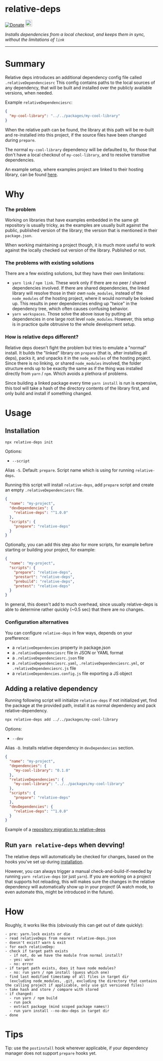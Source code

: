 # relative-deps

[![Donate](https://img.shields.io/badge/Donate-PayPal-green.svg)](https://www.paypal.me/michelweststrate)
<a href="https://www.buymeacoffee.com/mweststrate" target="_blank"><img src="https://www.buymeacoffee.com/assets/img/custom_images/orange_img.png" alt="Buy Me A Coffee" style="height: 22px !important;width: auto !important;" ></a>

_Installs dependencies from a local checkout, and keeps them in sync, without the limitations of `link`_

---

# Summary

Relative deps introduces an additional dependency config file called `.relativeDependenciesrc`
This config contains paths to the local sources of any dependency, that will be built and installed over the publicly available versions, when needed.

Example `relativeDependenciesrc`:

```json
{
  "my-cool-library": "../../packages/my-cool-library"
}
```

When the relative path can be found, the library at this path will be re-built and re-installed into this project, if the source files have been changed during `prepare`.

The normal `my-cool-library` dependency will be defaulted to, for those that don't have a local checkout of `my-cool-library`, and to resolve transitive dependencies.

An example setup, where examples project are linked to their hosting library, can be found [here](https://github.com/mobxjs/mst-gql/pull/40/commits/4d2c0858f8c44a562c0244466b56f79b0ed7591b).

# Why

### The problem

Working on libraries that have examples embedded in the same git repository is usually tricky, as the examples are usually built against the public, published version of the library; the version that is mentioned in their `package.json`.

When working maintaining a project though, it is much more useful to work against the locally checked out version of the library. Published or not.

### The problems with existing solutions

There are a few existing solutions, but they have their own limitations:

- `yarn link` / `npm link`. These work only if there are no peer / shared dependencies involved. If there are shared dependencies, the linked library will resolve those in their _own_ `node_modules`, instead of the `node_modules` of the hosting project, where it would normally be looked up. This results in peer dependencies ending up "twice" in the dependency tree, which often causes confusing behavior.
- `yarn workspaces`. Those solve the above issue by putting all dependencies in one large root level `node_modules`. However, this setup is in practice quite obtrusive to the whole development setup.

### How is relative deps different?

Relative deps doesn't fight the problem but tries to emulate a "normal" install. It builds the "linked" library on `prepare` (that is, after installing all deps), packs it, and unpacks it in the `node_modules` of the hosting project. Since there is no linking, or shared `node_modules` involved, the folder structure ends up to be exactly the same as if the thing was installed directly from `yarn` / `npm`. Which avoids a plethora of problems.

Since building a linked package every time `yarn install` is run is expensive, this tool will take a hash of the directory contents of the library first, and only build and install if something changed.

# Usage

## Installation

```bash
npx relative-deps init
```
Options:

* `--script`

Alias `-S`. Default: `prepare`. Script name which is using for running `relative-deps`.

Running this script will install `relative-deps`, add `prepare` script and create an empty `.relativeDependenciesrc` file.

```json
{
  "name": "my-project",
  "devDependencies": {
    "relative-deps": "^1.0.0"
  },
  "scripts": {
    "prepare": "relative-deps"
  }
}
```

Optionally, you can add this step also for more scripts, for example before starting or building your project, for example:

```json
{
  "name": "my-project",
  "scripts": {
    "prepare": "relative-deps",
    "prestart": "relative-deps",
    "prebuild": "relative-deps",
    "pretest": "relative-deps"
  }
}
```

In general, this doesn't add to much overhead, since usually relative-deps is able to determine rather quickly (~0.5 sec) that there are no changes.

### Configuration alternatives

You can configure `relative-deps` in few ways, depends on your prefference:

- a `relativeDependencies` property in package.json
- a `.relativeDependenciesrc` file in JSON or YAML format
- a `.relativeDependenciesrc.json` file
- a `.relativeDependenciesrc.yaml`, `.relativeDependenciesrc.yml`, or `.relativeDependenciesrc.js` file
- a ``relativeDependencies.config.js`` file exporting a JS object

## Adding a relative dependency

Running following script will initialize `relative-deps` if not initialized yet, find the package at the provided path, install it as normal dependency and pack relative-dependency.

```bash
npx relative-deps add ../../packages/my-cool-library
```

Options:

* `--dev`

Alias `-D`. Installs relative dependency in `devDependencies` section.

```json
{
  "name": "my-project",
  "dependencies": {
    "my-cool-library": "0.1.0"
  },
  "relativeDependencies": {
    "my-cool-library": "../../packages/my-cool-library"
  },
  "scripts": {
    "prepare": "relative-deps"
  },
  "devDependencies": {
    "relative-deps": "^1.0.0"
  }
}
```

Example of a [repository migration to relative-deps](https://github.com/mobxjs/mst-gql/pull/40/commits/4d2c0858f8c44a562c0244466b56f79b0ed7591b)

## Run `yarn relative-deps` when devving!

The relative deps will automatically be checked for changes, based on the hooks you've set up during [installation](#installation).

However, you can always trigger a manual check-and-build-if-needed by running `yarn relative-deps` (or just `yarn`). If you are working on a project that supports
hot reloading, this will makes sure the changes in the relative dependency will automatically show up in your project! (A watch mode, to even automate this, might be introduced in the future).

# How

Roughly, it works like this (obviously this can get out of date quickly):

```
- pre: yarn.lock exists or die
- read relativeDeps from nearest relative-deps.json
- doesn't exist? warn & exit
- for each relativeDep:
- check if target path exists
  - if not, do we have the module from normal install?
  - yes: warn
  - no: error
- if target path exists, does it have node modules?
  - no: run yarn / npm install (guess which one)
- find last modified timestamp of all files in target dir
  (excluding node_modules, .git, excluding the directory that contains the calling project if applicable, only use git versioned files)
- take hash and store / compare with stored
- if changed:
  - run yarn / npm build
  - run pack
  - extract package (mind scoped package names!)
  - run yarn install --no-dev-deps in target dir
- done
```

# Tips

Tip: use the `postinstall` hook wherever applicable, if your dependency manager does not support `prepare` hooks yet.
